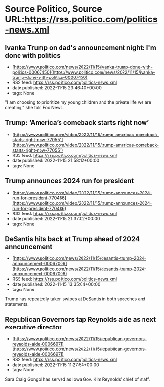 # Source Politico, Source URL:https://rss.politico.com/politics-news.xml

## Ivanka Trump on dad's announcement night: I'm done with politics
 - [https://www.politico.com/news/2022/11/15/ivanka-trump-done-with-politics-00067450](https://www.politico.com/news/2022/11/15/ivanka-trump-done-with-politics-00067450)
 - RSS feed: https://rss.politico.com/politics-news.xml
 - date published: 2022-11-15 23:46:40+00:00
 - tags: None

"I am choosing to prioritize my young children and the private life we are creating," she told Fox News.

## Trump: ‘America’s comeback starts right now’
 - [https://www.politico.com/video/2022/11/15/trump-americas-comeback-starts-right-now-770551](https://www.politico.com/video/2022/11/15/trump-americas-comeback-starts-right-now-770551)
 - RSS feed: https://rss.politico.com/politics-news.xml
 - date published: 2022-11-15 21:58:12+00:00
 - tags: None



## Trump announces 2024 run for president
 - [https://www.politico.com/video/2022/11/15/trump-announces-2024-run-for-president-770486](https://www.politico.com/video/2022/11/15/trump-announces-2024-run-for-president-770486)
 - RSS feed: https://rss.politico.com/politics-news.xml
 - date published: 2022-11-15 21:37:02+00:00
 - tags: None



## DeSantis hits back at Trump ahead of 2024 announcement
 - [https://www.politico.com/news/2022/11/15/desantis-trump-2024-announcement-00067006](https://www.politico.com/news/2022/11/15/desantis-trump-2024-announcement-00067006)
 - RSS feed: https://rss.politico.com/politics-news.xml
 - date published: 2022-11-15 13:35:04+00:00
 - tags: None

Trump has repeatedly taken swipes at DeSantis in both speeches and statements.

## Republican Governors tap Reynolds aide as next executive director
 - [https://www.politico.com/news/2022/11/15/republican-governors-reynolds-aide-00066971](https://www.politico.com/news/2022/11/15/republican-governors-reynolds-aide-00066971)
 - RSS feed: https://rss.politico.com/politics-news.xml
 - date published: 2022-11-15 11:27:54+00:00
 - tags: None

Sara Craig Gongol has served as Iowa Gov. Kim Reynolds' chief of staff.
